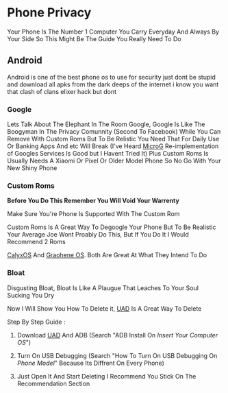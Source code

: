 # Phone Privacy

Your Phone Is The Number 1 Computer You Carry Everyday And Always By Your Side So This Might Be The Guide You Really Need To Do

## Android

Android is one of the best phone os to use for security just dont be stupid and download all apks from the dark deeps of the internet i know you want that clash of clans elixer hack but dont

### Google

Lets Talk About The Elephant In The Room Google, Google Is Like The Boogyman In The Privacy Comunnity (Second To Facebook) While You Can Remove With Custom Roms But To Be Relistic You Need That For Daily Use Or Banking Apps And etc Will Break (I've Heard [MicroG](https://microg.org/) Re-implementation of Googles Services Is Good but I Havent Tried It) Plus Custom Roms Is Usually Needs A Xiaomi Or Pixel Or Older Model Phone So No Go With Your New Shiny Phone

### Custom Roms

**Before You Do This Remember You Will Void Your Warrenty**

Make Sure You're Phone Is Supported With The Custom Rom

Custom Roms Is A Great Way To Degoogle Your Phone But To Be Realistic Your Average Joe Wont Proably Do This, But If You Do It I Would Recommend 2 Roms

[CalyxOS](https://calyxos.org/) And [Graohene OS](https://grapheneos.org/). Both Are Great At What They Intend To Do

### Bloat

Disgusting Bloat, Bloat Is Like A Plaugue That Leaches To Your Soul Sucking You Dry

Now I Will Show You How To Delete it, [UAD](https://github.com/0x192/Universal-Android-Debloater) Is A Great Way To Delete

Step By Step Guide :

1. Download [UAD](https://github.com/0x192/Universal-Android-Debloater) And ADB (Search "ADB Install On *Insert Your Computer OS*")

2. Turn On USB Debugging (Search "How To Turn On USB Debugging On *Phone Model*" Because Its Diffrent On Every Phone)

3. Just Open It And Start Deleting I Recommend You Stick On The Recommendation Section
